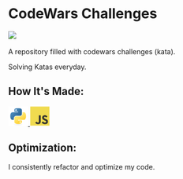 # CodeWars Challenges

<img src="https://www.codewars.com/users/omninox/badges/large">

A repository filled with codewars challenges (kata).

Solving Katas everyday.

## How It's Made:
</a> <a href="https://www.python.org" target="_blank" rel="noreferrer"> <img src="https://raw.githubusercontent.com/devicons/devicon/master/icons/python/python-original.svg" alt="python" width="40" height="40"/> </a>
<a href="https://developer.mozilla.org/en-US/docs/Web/JavaScript" target="_blank" rel="noreferrer"> <img src="https://raw.githubusercontent.com/devicons/devicon/master/icons/javascript/javascript-original.svg" alt="javascript" width="40" height="40"/> </a>

## Optimization:
I consistently refactor and optimize my code.
